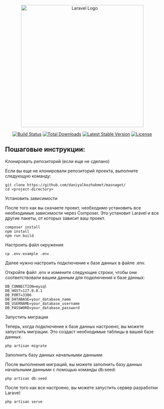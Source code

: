 <p align="center"><a href="https://laravel.com" target="_blank"><img src="https://raw.githubusercontent.com/laravel/art/master/logo-lockup/5%20SVG/2%20CMYK/1%20Full%20Color/laravel-logolockup-cmyk-red.svg" width="400" alt="Laravel Logo"></a></p>

<p align="center">
<a href="https://github.com/laravel/framework/actions"><img src="https://github.com/laravel/framework/workflows/tests/badge.svg" alt="Build Status"></a>
<a href="https://packagist.org/packages/laravel/framework"><img src="https://img.shields.io/packagist/dt/laravel/framework" alt="Total Downloads"></a>
<a href="https://packagist.org/packages/laravel/framework"><img src="https://img.shields.io/packagist/v/laravel/framework" alt="Latest Stable Version"></a>
<a href="https://packagist.org/packages/laravel/framework"><img src="https://img.shields.io/packagist/l/laravel/framework" alt="License"></a>
</p>

## Пошаговые инструкции:

Клонировать репозиторий (если еще не сделано)

Если вы еще не клонировали репозиторий проекта, выполните следующую команду:
```
git clone https://github.com/daniyalkozhakmet/masnaget/
cd <project-directory>
```
Установить зависимости

После того как вы скачаете проект, необходимо установить все необходимые зависимости через Composer. Это установит Laravel и все другие пакеты, от которых зависит ваш проект.
```
composer install
npm install
npm run build
```
Настроить файл окружения
```
cp .env.example .env
```
Далее нужно настроить подключение к базе данных в файле .env.

Откройте файл .env и измените следующие строки, чтобы они соответствовали вашим данным для подключения к базе данных:
```
DB_CONNECTION=mysql
DB_HOST=127.0.0.1
DB_PORT=3306
DB_DATABASE=your_database_name
DB_USERNAME=your_database_username
DB_PASSWORD=your_database_password
```
Запустить миграции

Теперь, когда подключение к базе данных настроено, вы можете запустить миграции. Это создаст необходимые таблицы в вашей базе данных.
```
php artisan migrate
```
Заполнить базу данных начальными данными

После выполнения миграций, вы можете заполнить базу данных начальными данными с помощью команды db:seed:
```
php artisan db:seed
```
После того как все настроено, вы можете запустить сервер разработки Laravel:
```
php artisan serve
```
